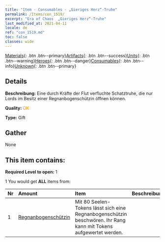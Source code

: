 ```yaml
---
title: "Item - Consumables - „Gieriges Herz“-Truhe"
permalink: /Items/con_1519/
excerpt: "Era of Chaos  „Gieriges Herz“-Truhe"
last_modified_at: 2021-04-11
locale: de
ref: "con_1519.md"
toc: false
classes: wide
---
```

 [Materials](/de/Items/){: .btn .btn--primary}[Artifacts](/de/Items/Artifacts/){: .btn .btn--success}[Units](/de/Items/Units/){: .btn .btn--warning}[Heroes](/de/Items/Heroes/){: .btn .btn--danger}[Consumables](/de/Items/Consumables/){: .btn .btn--info}[Unknown](/de/Items/Unknown/){: .btn .btn--primary}

## Details
 **Beschreibung:** Eine durch Kräfte der Flut verfluchte Schatztruhe, die nur Lords im Besitz einer Regnanbogenschützin öffnen können.

 **Quality:** <span style="color: #FF8C00">OK</span>

 **Type:** Gift

## Gather

  None

## This item contains:

 **Required Level to open:** 1

 1 You would get **ALL** items  from:

  | Nr | Amount |     Item    | Beschreibung |
  |:---|:-------|:------------|:-----------:|
  | 1 | [Regnanbogenschützin](/de/Items/unt_274/) | Mit 80 Seelen-Tokens lässt sich eine Regnanbogenschützin beschwören. Ihr Rang kann mit Tokens aufgewertet werden. | 

